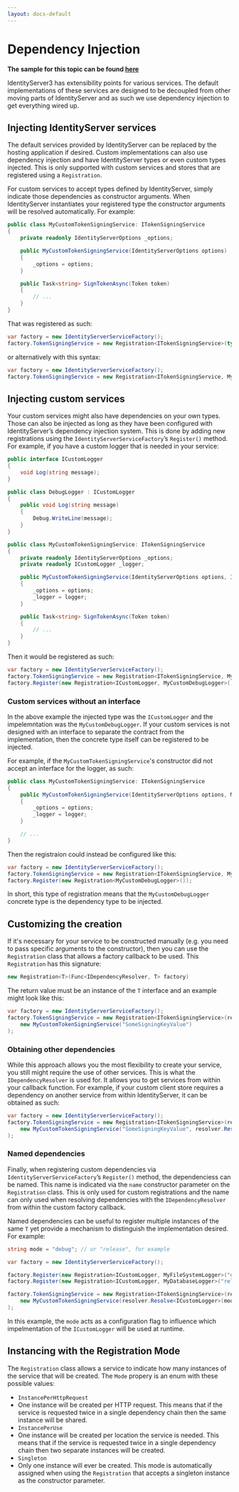 ```yaml
---
layout: docs-default
---
```


# Dependency Injection

**The sample for this topic can be found [here](https://github.com/IdentityServer/IdentityServer3.Samples/tree/master/source/DependencyInjection)**

IdentityServer3 has extensibility points for various services.
The default implementations of these services are designed to be decoupled from other moving parts of IdentityServer
and as such we use dependency injection to get everything wired up.

## Injecting IdentityServer services

The default services provided by IdentityServer can be replaced by the hosting application if desired.
Custom implementations can also use dependency injection and have IdentityServer types or even custom types injected.
This is only supported with custom services and stores that are registered using a `Registration`.

For custom services to accept types defined by IdentityServer, simply indicate those dependencies as constructor arguments.
When IdentityServer instantiates your registered type the constructor arguments will be resolved automatically. For example:

```csharp
public class MyCustomTokenSigningService: ITokenSigningService
{
    private readonly IdentityServerOptions _options;

    public MyCustomTokenSigningService(IdentityServerOptions options)
    {
        _options = options;
    }

    public Task<string> SignTokenAsync(Token token)
    {
        // ...
    }
}
```

That was registered as such:

```csharp
var factory = new IdentityServerServiceFactory();
factory.TokenSigningService = new Registration<ITokenSigningService>(typeof(MyCustomTokenSigningService));
```

or alternatively with this syntax:

```csharp
var factory = new IdentityServerServiceFactory();
factory.TokenSigningService = new Registration<ITokenSigningService, MyCustomTokenSigningService>();
```

## Injecting custom services

Your custom services might also have dependencies on your own types.
Those can also be injected as long as they have been configured with IdentityServer’s dependency injection system.
This is done by adding new registrations using the `IdentityServerServiceFactory`’s `Register()` method.
For example, if you have a custom logger that is needed in your service:

```csharp
public interface ICustomLogger
{
    void Log(string message);
}

public class DebugLogger : ICustomLogger
{
    public void Log(string message)
    {
        Debug.WriteLine(message);
    }
}

public class MyCustomTokenSigningService: ITokenSigningService
{
    private readonly IdentityServerOptions _options;
    private readonly ICustomLogger _logger;

    public MyCustomTokenSigningService(IdentityServerOptions options, ICustomLogger logger)
    {
        _options = options;
        _logger = logger;
    }

    public Task<string> SignTokenAsync(Token token)
    {
        // ...
    }
}
```

Then it would be registered as such:

```csharp
var factory = new IdentityServerServiceFactory();
factory.TokenSigningService = new Registration<ITokenSigningService, MyCustomTokenSigningService>();
factory.Register(new Registration<ICustomLogger, MyCustomDebugLogger>());
```

### Custom services without an interface

In the above example the injected type was the `ICustomLogger` and the impelemntation was the `MyCustomDebugLogger`. If your custom services is not designed with an interface to separate the contract from the implementation, then the concrete type itself can be registered to be injected.

For example, if the `MyCustomTokenSigningService`'s constructor did not accept an interface for the logger, as such:

```csharp
public class MyCustomTokenSigningService: ITokenSigningService
{
    public MyCustomTokenSigningService(IdentityServerOptions options, MyCustomDebugLogger logger)
    {
        _options = options;
        _logger = logger;
    }

    // ...
}
```

Then the registraion could instead be configured like this:

```csharp
var factory = new IdentityServerServiceFactory();
factory.TokenSigningService = new Registration<ITokenSigningService, MyCustomTokenSigningService>();
factory.Register(new Registration<MyCustomDebugLogger>());
```

In short, this type of registration means that the `MyCustomDebugLogger` concrete type is the dependency type to be injected.

## Customizing the creation

If it's necessary for your service to be constructed manually (e.g.  you need to pass specific arguments to the constructor), then you can use the `Registration` class that allows a factory callback to be used. This `Registration` has this signature:

```csharp
new Registration<T>(Func<IDependencyResolver, T> factory) 
```

The return value must be an instance of the `T` interface and an example might look like this:

```csharp
var factory = new IdentityServerServiceFactory();
factory.TokenSigningService = new Registration<ITokenSigningService>(resolver =>
    new MyCustomTokenSigningService("SomeSigningKeyValue")
);
```

### Obtaining other dependencies

While this approach allows you the most flexibility to create your service, you still might require the use of other services. This is what the `IDependencyResolver` is used for. It allows you to get services from within your callback function. For example, if your custom client store requires a dependency on another service from within IdentityServer, it can be obtained as such:

```csharp
var factory = new IdentityServerServiceFactory();
factory.TokenSigningService = new Registration<ITokenSigningService>(resolver =>
    new MyCustomTokenSigningService("SomeSigningKeyValue", resolver.Resolve<ICustomLogger>())
);
```

### Named dependencies

Finally, when registering custom dependencies via `IdentityServerServiceFactory`’s `Register()` method, the dependenciess can be named. This name is indicated via the `name` constructor parameter on the `Registration` class. This is only used for custom registrations and the name can only used when resolving dependencies with the `IDependencyResolver` from within the custom factory callback.

Named dependencies can be useful to register multiple instances of the same `T` yet provide a mechanism to distinguish the implementation desired. For example:

```csharp
string mode = "debug"; // or "release", for example

var factory = new IdentityServerServiceFactory();

factory.Register(new Registration<ICustomLogger, MyFileSystemLogger>("debug"));
factory.Register(new Registration<ICustomLogger, MyDatabaseLogger>("release"));

factory.TokenSigningService = new Registration<ITokenSigningService>(resolver =>
    new MyCustomTokenSigningService(resolver.Resolve<ICustomLogger>(mode))
);
```

In this example, the `mode` acts as a configuration flag to influence which impelmentation of the `ICustomLogger` will be used at runtime.

## Instancing with the Registration Mode

The `Registration` class allows a service to indicate how many instances of the service that will be created. The `Mode` propery is an enum with these possible values:

* `InstancePerHttpRequest`
 * One instance will be created per HTTP request. This means that if the service is requested twice in a single dependency chain then the same instance will be shared.
* `InstancePerUse`
 * One instance will be created per location the service is needed. This means that if the service is requested twice in a single dependency chain then two separate instances will be created.
* `Singleton`
 * Only one instance will ever be created. This mode is automatically assigned when using the `Registration` that accepts a singleton instance as the constructor parameter.
